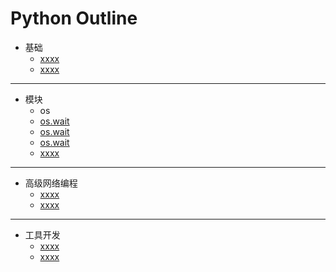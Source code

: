 # Python Outline
- 基础
    -  [xxxx](https://x.x/x/python2.7)
    -  [xxxx](https://x.x/x/python2.7)

- - -

- 模块
    -  os 
	- [os.wait](https://x.x/x/python2.7)
	- [os.wait](https://x.x/x/python2.7)
	- [os.wait](https://x.x/x/python2.7)
    -  [xxxx](https://x.x/x/python2.7)

- - -

- 高级网络编程
    -  [xxxx](https://x.x/x/python2.7)
    -  [xxxx](https://x.x/x/python2.7)

- - -

- 工具开发
    -  [xxxx](https://x.x/x/python2.7)
    -  [xxxx](https://x.x/x/python2.7)
